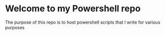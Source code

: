 # Welcome to my Powershell repo

The purpose of this repo is to host powershell scripts that I write for various purposes

